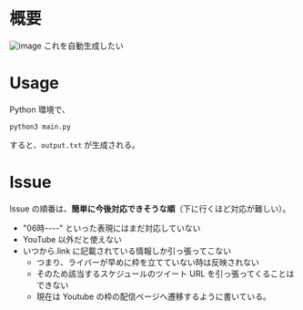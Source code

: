 # 概要
![image](https://user-images.githubusercontent.com/58127312/173190023-305143d0-3a82-45ea-8685-1eb01c44c844.png)
これを自動生成したい

# Usage
Python 環境で、

```
python3 main.py
```

すると、`output.txt` が生成される。

# Issue

Issue の順番は、**簡単に今後対応できそうな順**（下に行くほど対応が難しい）。

- "06時----" といった表現にはまだ対応していない
- YouTube 以外だと使えない
- いつから.link に記載されている情報しか引っ張ってこない
    - つまり、ライバーが早めに枠を立てていない時は反映されない
    - そのため該当するスケジュールのツイート URL を引っ張ってくることはできない
    - 現在は Youtube の枠の配信ページへ遷移するように書いている。


